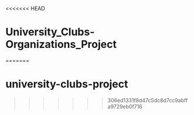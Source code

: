 <<<<<<< HEAD
# University_Clubs-Organizations_Project
 
=======
# university-clubs-project
>>>>>>> 306ed1331f8d47c5dc8d7cc9abffa9729eb0f716
